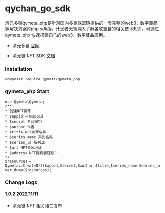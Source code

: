 # qychan_go_sdk


清元多链qymeta_php是针对国内多家联盟链提供的一套完整的web3、数字藏品等解决方案的php sdk版。开发者无需深入了解各联盟链的相关技术知识，可通过qymeta_php 快速搭建自己的web3、数字藏品应用。

* 清元多链 [官网](http://openqkl.newmin.cn/)

* 清元链 NFT SDK [文档](https://github.com/qymeta/qymeta_php/blob/main/doc/qymeta_php.md)


### Installation
```
composer require qymeta/qymeta_php
```



### qymeta_php Start

```
use Qymeta\Qymeta;
/**
* 创建NFT资源
* $appid 平台appid
* $secret 平台秘钥
* $author 作者
* $title NFT资源名称
* $series_name 系列名称
* $series_id 系列ID
* $url NFT资源地址
* $address NFT拥有者链账户
*/
$resources = Qymeta::CreateNft($appid,$secret,$author,$title,$series_name,$series_id,$url,$address,$note='')
var_dump($resources);
```

### Change Logs

#### 1.0.2 2022/11/11

* 清元链 NFT 相关接口发布

